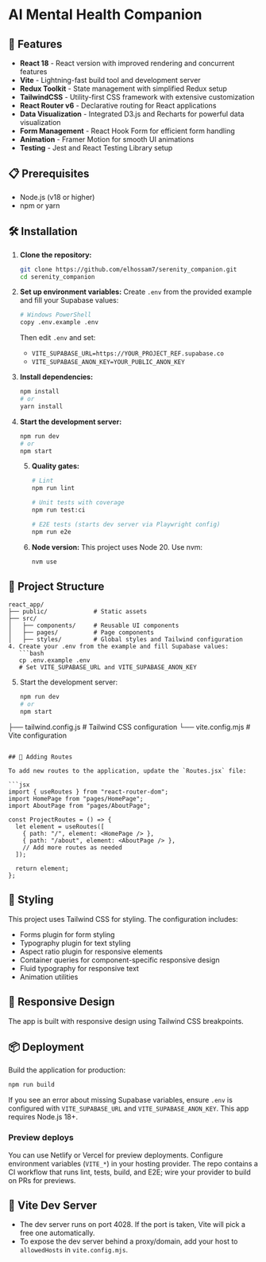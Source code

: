 # AI Mental Health Companion 

## 🚀 Features

- **React 18** - React version with improved rendering and concurrent features
- **Vite** - Lightning-fast build tool and development server
- **Redux Toolkit** - State management with simplified Redux setup
- **TailwindCSS** - Utility-first CSS framework with extensive customization
- **React Router v6** - Declarative routing for React applications
- **Data Visualization** - Integrated D3.js and Recharts for powerful data visualization
- **Form Management** - React Hook Form for efficient form handling
- **Animation** - Framer Motion for smooth UI animations
- **Testing** - Jest and React Testing Library setup

## 📋 Prerequisites

- Node.js (v18 or higher)
- npm or yarn

## 🛠️ Installation

1. **Clone the repository:**
   ```bash
   git clone https://github.com/elhossam7/serenity_companion.git
   cd serenity_companion
   ```

2. **Set up environment variables:**
   Create `.env` from the provided example and fill your Supabase values:
   ```bash
   # Windows PowerShell
   copy .env.example .env
   ```
   Then edit `.env` and set:
   - `VITE_SUPABASE_URL=https://YOUR_PROJECT_REF.supabase.co`
   - `VITE_SUPABASE_ANON_KEY=YOUR_PUBLIC_ANON_KEY`

3. **Install dependencies:**
   ```bash
   npm install
   # or
   yarn install
   ```
   
4. **Start the development server:**
   ```bash
   npm run dev
   # or
   npm start
   ```

   5. **Quality gates:**
      ```bash
      # Lint
      npm run lint

      # Unit tests with coverage
      npm run test:ci

      # E2E tests (starts dev server via Playwright config)
      npm run e2e
      ```

   6. **Node version:**
      This project uses Node 20. Use nvm:
      ```bash
      nvm use
      ```

## 📁 Project Structure

```
react_app/
├── public/             # Static assets
├── src/
│   ├── components/     # Reusable UI components
│   ├── pages/          # Page components
│   ├── styles/         # Global styles and Tailwind configuration
4. Create your .env from the example and fill Supabase values:
   ```bash
   cp .env.example .env
   # Set VITE_SUPABASE_URL and VITE_SUPABASE_ANON_KEY
   ```

5. Start the development server:
   ```bash
   npm run dev
   # or
   npm start
   ```
├── tailwind.config.js  # Tailwind CSS configuration
└── vite.config.mjs     # Vite configuration
```

## 🧩 Adding Routes

To add new routes to the application, update the `Routes.jsx` file:

```jsx
import { useRoutes } from "react-router-dom";
import HomePage from "pages/HomePage";
import AboutPage from "pages/AboutPage";

const ProjectRoutes = () => {
  let element = useRoutes([
    { path: "/", element: <HomePage /> },
    { path: "/about", element: <AboutPage /> },
    // Add more routes as needed
  ]);

  return element;
};
```

## 🎨 Styling

This project uses Tailwind CSS for styling. The configuration includes:

- Forms plugin for form styling
- Typography plugin for text styling
- Aspect ratio plugin for responsive elements
- Container queries for component-specific responsive design
- Fluid typography for responsive text
- Animation utilities

## 📱 Responsive Design

The app is built with responsive design using Tailwind CSS breakpoints.


## 📦 Deployment

Build the application for production:

```bash
npm run build
```

If you see an error about missing Supabase variables, ensure `.env` is configured with `VITE_SUPABASE_URL` and `VITE_SUPABASE_ANON_KEY`.
This app requires Node.js 18+.

### Preview deploys

You can use Netlify or Vercel for preview deployments. Configure environment variables (`VITE_*`) in your hosting provider. The repo contains a CI workflow that runs lint, tests, build, and E2E; wire your provider to build on PRs for previews.

## 🧰 Vite Dev Server

- The dev server runs on port 4028. If the port is taken, Vite will pick a free one automatically.
- To expose the dev server behind a proxy/domain, add your host to `allowedHosts` in `vite.config.mjs`.

